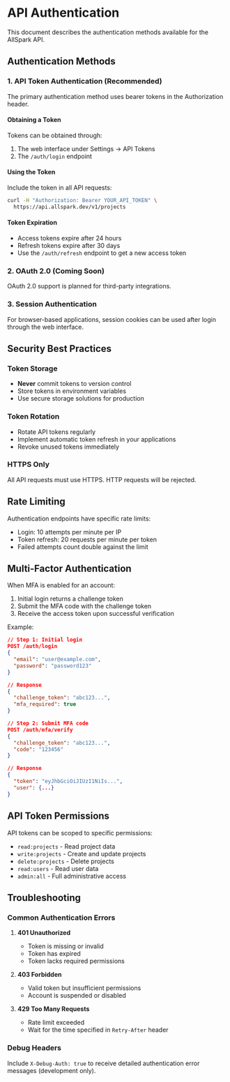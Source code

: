 # API Authentication

This document describes the authentication methods available for the AllSpark API.

## Authentication Methods

### 1. API Token Authentication (Recommended)

The primary authentication method uses bearer tokens in the Authorization header.

#### Obtaining a Token

Tokens can be obtained through:
1. The web interface under Settings → API Tokens
2. The `/auth/login` endpoint

#### Using the Token

Include the token in all API requests:
```bash
curl -H "Authorization: Bearer YOUR_API_TOKEN" \
  https://api.allspark.dev/v1/projects
```

#### Token Expiration

- Access tokens expire after 24 hours
- Refresh tokens expire after 30 days
- Use the `/auth/refresh` endpoint to get a new access token

### 2. OAuth 2.0 (Coming Soon)

OAuth 2.0 support is planned for third-party integrations.

### 3. Session Authentication

For browser-based applications, session cookies can be used after login through the web interface.

## Security Best Practices

### Token Storage

- **Never** commit tokens to version control
- Store tokens in environment variables
- Use secure storage solutions for production

### Token Rotation

- Rotate API tokens regularly
- Implement automatic token refresh in your applications
- Revoke unused tokens immediately

### HTTPS Only

All API requests must use HTTPS. HTTP requests will be rejected.

## Rate Limiting

Authentication endpoints have specific rate limits:
- Login: 10 attempts per minute per IP
- Token refresh: 20 requests per minute per token
- Failed attempts count double against the limit

## Multi-Factor Authentication

When MFA is enabled for an account:
1. Initial login returns a challenge token
2. Submit the MFA code with the challenge token
3. Receive the access token upon successful verification

Example:
```json
// Step 1: Initial login
POST /auth/login
{
  "email": "user@example.com",
  "password": "password123"
}

// Response
{
  "challenge_token": "abc123...",
  "mfa_required": true
}

// Step 2: Submit MFA code
POST /auth/mfa/verify
{
  "challenge_token": "abc123...",
  "code": "123456"
}

// Response
{
  "token": "eyJhbGciOiJIUzI1NiIs...",
  "user": {...}
}
```

## API Token Permissions

API tokens can be scoped to specific permissions:

- `read:projects` - Read project data
- `write:projects` - Create and update projects
- `delete:projects` - Delete projects
- `read:users` - Read user data
- `admin:all` - Full administrative access

## Troubleshooting

### Common Authentication Errors

1. **401 Unauthorized**
   - Token is missing or invalid
   - Token has expired
   - Token lacks required permissions

2. **403 Forbidden**
   - Valid token but insufficient permissions
   - Account is suspended or disabled

3. **429 Too Many Requests**
   - Rate limit exceeded
   - Wait for the time specified in `Retry-After` header

### Debug Headers

Include `X-Debug-Auth: true` to receive detailed authentication error messages (development only).
